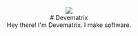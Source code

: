 <p align="center">
  <img src="https://github.com/Devematrix/Devematrix/icons/DEVEMATRIX.png">
  <br />
  # Devematrix
  
 <br />
  Hey there! I'm Devematrix. I make software.
</p>

<!--
**Devematrix/Devematrix** is a ✨ _special_ ✨ repository because its `README.md` (this file) appears on your GitHub profile.

Here are some ideas to get you started:

- 🔭 I’m currently working on ...
- 🌱 I’m currently learning ...
- 👯 I’m looking to collaborate on ...
- 🤔 I’m looking for help with ...
- 💬 Ask me about ...
- 📫 How to reach me: ...
- 😄 Pronouns: ...
- ⚡ Fun fact: ...
-->
